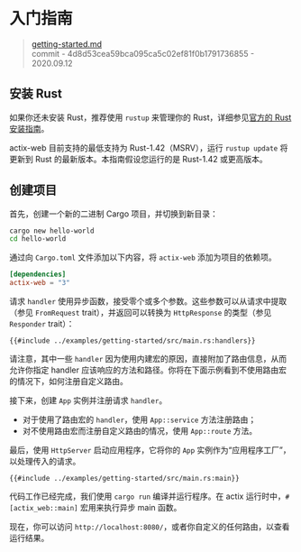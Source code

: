 # 入门指南

> [getting-started.md](https://github.com/actix/actix-website/blob/master/content/docs/getting-started.md)
> <br />
> commit - 4d8d53cea59bca095ca5c02ef81f0b1791736855 - 2020.09.12

## 安装 Rust

如果你还未安装 Rust，推荐使用 `rustup` 来管理你的 Rust，详细参见[官方的 Rust 安装指南][rustguide]。

actix-web 目前支持的最低支持为 Rust-1.42（MSRV），运行 `rustup update` 将更新到 Rust 的最新版本。本指南假设您运行的是 Rust-1.42 或更高版本。

## 创建项目

首先，创建一个新的二进制 Cargo 项目，并切换到新目录：

```bash
cargo new hello-world
cd hello-world
```

通过向 `Cargo.toml` 文件添加以下内容，将 `actix-web` 添加为项目的依赖项。

```toml
[dependencies]
actix-web = "3"
```

请求 `handler` 使用异步函数，接受零个或多个参数。这些参数可以从请求中提取（参见 `FromRequest` trait），并返回可以转换为 `HttpResponse` 的类型（参见 `Responder` trait）：

```rust,edition2018,no_run,noplaypen
{{#include ../examples/getting-started/src/main.rs:handlers}}
```

请注意，其中一些 `handler` 因为使用内建宏的原因，直接附加了路由信息，从而允许你指定 handler 应该响应的方法和路径。你将在下面示例看到不使用路由宏的情况下，如何注册自定义路由。

接下来，创建 `App` 实例并注册请求 `handler`。

- 对于使用了路由宏的 `handler`，使用 `App::service` 方法注册路由；
- 对不使用路由宏而注册自定义路由的情况，使用 `App::route` 方法。

最后，使用 `HttpServer` 启动应用程序，它将你的 `App` 实例作为“应用程序工厂”，以处理传入的请求。

```rust,edition2018,no_run,noplaypen
{{#include ../examples/getting-started/src/main.rs:main}}
```

代码工作已经完成，我们使用 `cargo run` 编译并运行程序。在 actix 运行时中，`#[actix_web::main]` 宏用来执行异步 main 函数。

现在，你可以访问 `http://localhost:8080/`，或者你自定义的任何路由，以查看运行结果。

<!-- LINKS -->

[rustguide]: https://rust-lang.budshome.com/ch01-01-installation.html
[actix-web-codegen]: https://docs.rs/actix-web-codegen/

